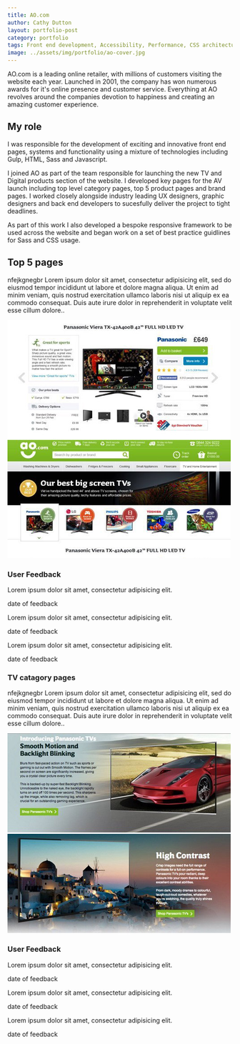 ```yaml
---
title: AO.com
author: Cathy Dutton
layout: portfolio-post
category: portfolio
tags: Front end development, Accessibility, Performance, CSS architecture
image: ../assets/img/portfolio/ao-cover.jpg
---
```



<p class="highlight-quote">AO.com is a leading online retailer, with millions of customers visiting the website each year. Launched in 2001, the company has won numerous awards for it's online presence and customer service. Everything at AO revolves around the companies devotion to happiness and  creating an amazing customer experience.</p>




<h2 class="heading">My role</h2>
I was responsible for the development of exciting and innovative front end pages, systems and functionality using a mixture of technologies including Gulp, HTML, Sass and Javascript. 

I joined AO as part of the team responsible for launching the new TV and Digital products section of the website. I developed key pages for the AV launch including top level category pages, top 5 product pages and brand pages. I worked closely alongside industry leading UX designers, graphic designers and back end developers to sucesfully deliver the project to tight deadlines.

As part of this work I also developed a bespoke responsive framework to be used across the website and began work on a set of best practice guidlines for Sass and CSS usage.


<h2 class="heading">Top 5 pages</h2>

nfejkgnegbr Lorem ipsum dolor sit amet, consectetur adipisicing elit, sed do eiusmod tempor incididunt ut labore et dolore magna aliqua. Ut enim ad minim veniam, quis nostrud exercitation ullamco laboris nisi ut aliquip ex ea commodo consequat. Duis aute irure dolor in reprehenderit in voluptate velit esse cillum dolore..  



<section class="portfolio-images">
<div class="portfolio-piece-wrapper">
    <div class="portfolio-piece">
        <img src="../assets/img/portfolio/ao/ao-top-5-one.jpg" class="portfolio-piece__img"  alt="Top 5 TV page for AO.com">
    </div>
</div>
<div class="portfolio-piece-wrapper">
    <div class="portfolio-piece">
        <img src="../assets/img/portfolio/ao/ao-top-5-two.jpg" class="portfolio-piece__img"  alt="Top 5 TV page for AO.com">
    </div>
</div>
</section>

<h3 class="heading">User Feedback</h3>

<section class="feedback-wrapper">
    <div class="feedback">
         <p class="feedback--text">Lorem ipsum dolor sit amet, consectetur adipisicing elit.</p>
         <p class="feedback--date">date of feedback</p>
    </div>
    <div class="feedback">
        <p class="feedback--text">Lorem ipsum dolor sit amet, consectetur adipisicing elit.</p>
        <p class="feedback--date">date of feedback</p>
    </div>
        <div class="feedback">
        <p class="feedback--text">Lorem ipsum dolor sit amet, consectetur adipisicing elit.</p>
        <p class="feedback--date">date of feedback</p>
    </div>
</section>

<h3 class="heading">TV catagory pages</h3>

nfejkgnegbr Lorem ipsum dolor sit amet, consectetur adipisicing elit, sed do eiusmod tempor incididunt ut labore et dolore magna aliqua. Ut enim ad minim veniam, quis nostrud exercitation ullamco laboris nisi ut aliquip ex ea commodo consequat. Duis aute irure dolor in reprehenderit in voluptate velit esse cillum dolore..  

<section class="portfolio-images">
    <div class="portfolio-piece-wrapper">
        <div class="portfolio-piece">
            <img src="../assets/img/portfolio/ao/ao-cat-one.jpg" class="portfolio-piece__img"  alt="Top 5 TV page for AO.com">
        </div>
    </div>
    <div class="portfolio-piece-wrapper">
        <div class="portfolio-piece">
            <img src="../assets/img/portfolio/ao/ao-cat-two.jpg" class="portfolio-piece__img"  alt="Top 5 TV page for AO.com">
        </div>
    </div>
</section>


<h3 class="heading">User Feedback</h3>

<section class="feedback-wrapper">
    <div class="feedback">
         <p class="feedback--text">Lorem ipsum dolor sit amet, consectetur adipisicing elit.</p>
         <p class="feedback--date">date of feedback</p>
    </div>
    <div class="feedback">
        <p class="feedback--text">Lorem ipsum dolor sit amet, consectetur adipisicing elit.</p>
        <p class="feedback--date">date of feedback</p>
    </div>
        <div class="feedback">
        <p class="feedback--text">Lorem ipsum dolor sit amet, consectetur adipisicing elit.</p>
        <p class="feedback--date">date of feedback</p>
    </div>
</section>